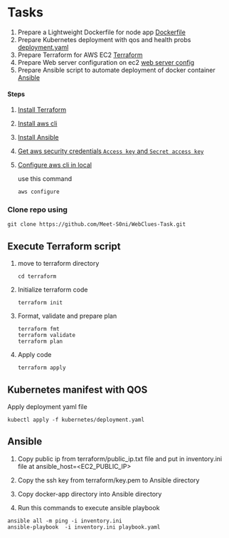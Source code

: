 # Tasks

1. Prepare a Lightweight Dockerfile for node app [Dockerfile](https://github.com/Meet-S0ni/WebClues-Task/blob/main/docker-app/Dockerfile)
2. Prepare Kubernetes deployment with qos and health probs [deployment.yaml](https://github.com/Meet-S0ni/WebClues-Task/blob/main/kubernetes/deployment.yaml)
2. Prepare Terraform for AWS EC2 [Terraform](https://github.com/Meet-S0ni/WebClues-Task/tree/main/Terraform)
3. Prepare Web server configuration on ec2 [web server config](https://github.com/Meet-S0ni/WebClues-Task/blob/f16192de6e661a5266ca2ad58a31e2941fd9b4d9/Terraform/main.tf#L134)
4. Prepare Ansible script to automate deployment of docker container [Ansible](https://github.com/Meet-S0ni/WebClues-Task/tree/main/Ansible)

####  Steps

1. [Install Terraform](https://developer.hashicorp.com/terraform/tutorials/aws-get-started/install-cli)
2. [Install aws cli](https://docs.aws.amazon.com/cli/latest/userguide/getting-started-install.html)
3. [Install Ansible](https://docs.ansible.com/ansible/latest/installation_guide/intro_installation.html)
4. [Get aws security credentials `Access key` and `Secret access key`](https://docs.aws.amazon.com/IAM/latest/UserGuide/id_credentials_access-keys.html#Using_CreateAccessKey)

5. [Configure aws cli in local](https://docs.aws.amazon.com/cli/v1/userguide/cli-chap-configure.html) 

   use this command 
    ```
    aws configure
    ```

### Clone repo using

```
git clone https://github.com/Meet-S0ni/WebClues-Task.git
```

## Execute Terraform script

1. move to terraform  directory
    ```
    cd terraform  
    ```
2. Initialize terraform code 
    ```
    terraform init
    ```

3. Format, validate and prepare plan  
    ```
    terraform fmt
    terraform validate 
    terraform plan
    ```

4. Apply code
    ```
    terraform apply 
    ```

## Kubernetes manifest with QOS  

Apply deployment yaml file 

```
kubectl apply -f kubernetes/deployment.yaml 
```

## Ansible 

1. Copy public ip from terraform/public_ip.txt file and put in inventory.ini file at ansible_host=<EC2_PUBLIC_IP>

2. Copy the ssh key from terraform/key.pem to Ansible directory

3. Copy docker-app directory into Ansible directory 

4. Run this commands to execute ansible playbook

```
ansible all -m ping -i inventory.ini
ansible-playbook  -i inventory.ini playbook.yaml
```
